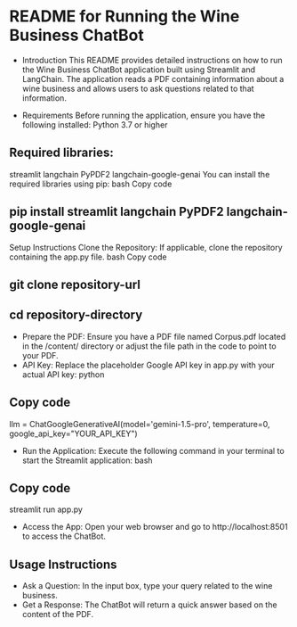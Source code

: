# README for Running the Wine Business ChatBot

- Introduction
This README provides detailed instructions on how to run the Wine Business ChatBot application built using Streamlit and LangChain. The application reads a PDF containing information about a wine business and allows users to ask questions related to that information.

- Requirements
Before running the application, ensure you have the following installed:
Python 3.7 or higher
## Required libraries:
streamlit
langchain
PyPDF2
langchain-google-genai
You can install the required libraries using pip:
bash
Copy code
## pip install streamlit langchain PyPDF2 langchain-google-genai

Setup Instructions
Clone the Repository: If applicable, clone the repository containing the app.py file.
bash
Copy code
## git clone repository-url
## cd repository-directory

- Prepare the PDF: Ensure you have a PDF file named Corpus.pdf located in the /content/ directory or adjust the file path in the code to point to your PDF.
- API Key: Replace the placeholder Google API key in app.py with your actual API key:
python
## Copy code
llm = ChatGoogleGenerativeAI(model='gemini-1.5-pro', temperature=0, google_api_key="YOUR_API_KEY")

- Run the Application: Execute the following command in your terminal to start the Streamlit application:
bash
## Copy code
streamlit run app.py


- Access the App: Open your web browser and go to http://localhost:8501 to access the ChatBot.

## Usage Instructions
- Ask a Question: In the input box, type your query related to the wine business.
- Get a Response: The ChatBot will return a quick answer based on the content of the PDF.
